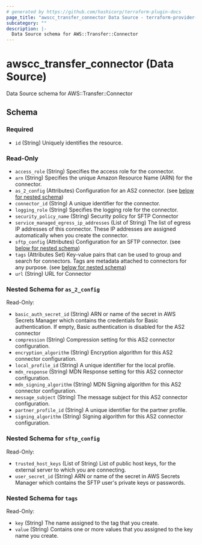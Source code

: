 ```yaml
---
# generated by https://github.com/hashicorp/terraform-plugin-docs
page_title: "awscc_transfer_connector Data Source - terraform-provider-awscc"
subcategory: ""
description: |-
  Data Source schema for AWS::Transfer::Connector
---
```


# awscc_transfer_connector (Data Source)

Data Source schema for AWS::Transfer::Connector



<!-- schema generated by tfplugindocs -->
## Schema

### Required

- `id` (String) Uniquely identifies the resource.

### Read-Only

- `access_role` (String) Specifies the access role for the connector.
- `arn` (String) Specifies the unique Amazon Resource Name (ARN) for the connector.
- `as_2_config` (Attributes) Configuration for an AS2 connector. (see [below for nested schema](#nestedatt--as_2_config))
- `connector_id` (String) A unique identifier for the connector.
- `logging_role` (String) Specifies the logging role for the connector.
- `security_policy_name` (String) Security policy for SFTP Connector
- `service_managed_egress_ip_addresses` (List of String) The list of egress IP addresses of this connector. These IP addresses are assigned automatically when you create the connector.
- `sftp_config` (Attributes) Configuration for an SFTP connector. (see [below for nested schema](#nestedatt--sftp_config))
- `tags` (Attributes Set) Key-value pairs that can be used to group and search for connectors. Tags are metadata attached to connectors for any purpose. (see [below for nested schema](#nestedatt--tags))
- `url` (String) URL for Connector

<a id="nestedatt--as_2_config"></a>
### Nested Schema for `as_2_config`

Read-Only:

- `basic_auth_secret_id` (String) ARN or name of the secret in AWS Secrets Manager which contains the credentials for Basic authentication. If empty, Basic authentication is disabled for the AS2 connector
- `compression` (String) Compression setting for this AS2 connector configuration.
- `encryption_algorithm` (String) Encryption algorithm for this AS2 connector configuration.
- `local_profile_id` (String) A unique identifier for the local profile.
- `mdn_response` (String) MDN Response setting for this AS2 connector configuration.
- `mdn_signing_algorithm` (String) MDN Signing algorithm for this AS2 connector configuration.
- `message_subject` (String) The message subject for this AS2 connector configuration.
- `partner_profile_id` (String) A unique identifier for the partner profile.
- `signing_algorithm` (String) Signing algorithm for this AS2 connector configuration.


<a id="nestedatt--sftp_config"></a>
### Nested Schema for `sftp_config`

Read-Only:

- `trusted_host_keys` (List of String) List of public host keys, for the external server to which you are connecting.
- `user_secret_id` (String) ARN or name of the secret in AWS Secrets Manager which contains the SFTP user's private keys or passwords.


<a id="nestedatt--tags"></a>
### Nested Schema for `tags`

Read-Only:

- `key` (String) The name assigned to the tag that you create.
- `value` (String) Contains one or more values that you assigned to the key name you create.
